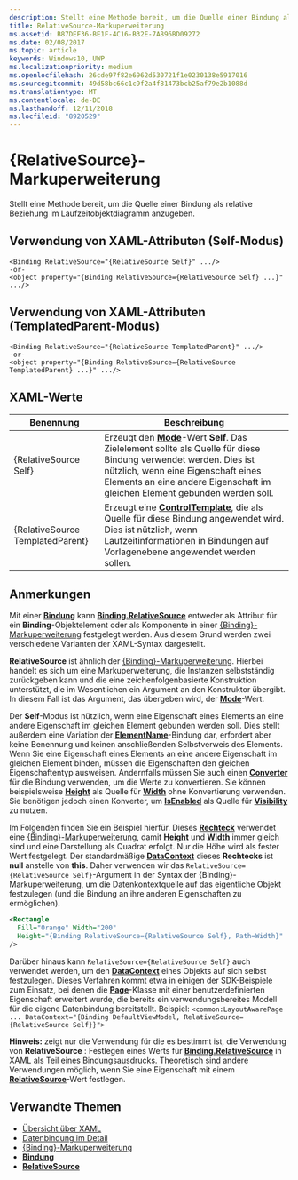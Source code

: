 ```yaml
---
description: Stellt eine Methode bereit, um die Quelle einer Bindung als relative Beziehung im Laufzeitobjektdiagramm anzugeben.
title: RelativeSource-Markuperweiterung
ms.assetid: B87DEF36-BE1F-4C16-B32E-7A896BD09272
ms.date: 02/08/2017
ms.topic: article
keywords: Windows10, UWP
ms.localizationpriority: medium
ms.openlocfilehash: 26cde97f82e6962d530721f1e0230138e5917016
ms.sourcegitcommit: 49d58bc66c1c9f2a4f81473bcb25af79e2b1088d
ms.translationtype: MT
ms.contentlocale: de-DE
ms.lasthandoff: 12/11/2018
ms.locfileid: "8920529"
---
```

# <a name="relativesource-markup-extension"></a>{RelativeSource}-Markuperweiterung


Stellt eine Methode bereit, um die Quelle einer Bindung als relative Beziehung im Laufzeitobjektdiagramm anzugeben.

## <a name="xaml-attribute-usage-self-mode"></a>Verwendung von XAML-Attributen (Self-Modus)

``` syntax
<Binding RelativeSource="{RelativeSource Self}" .../>
-or-
<object property="{Binding RelativeSource={RelativeSource Self} ...}" .../>
```

## <a name="xaml-attribute-usage-templatedparent-mode"></a>Verwendung von XAML-Attributen (TemplatedParent-Modus)

``` syntax
<Binding RelativeSource="{RelativeSource TemplatedParent}" .../>
-or-
<object property="{Binding RelativeSource={RelativeSource TemplatedParent} ...}" .../>
```

## <a name="xaml-values"></a>XAML-Werte

| Benennung | Beschreibung |
|------|-------------|
| {RelativeSource Self} | Erzeugt den [<strong>Mode</strong>](https://msdn.microsoft.com/library/windows/apps/br209915)-Wert <strong>Self</strong>. Das Zielelement sollte als Quelle für diese Bindung verwendet werden. Dies ist nützlich, wenn eine Eigenschaft eines Elements an eine andere Eigenschaft im gleichen Element gebunden werden soll. |
| {RelativeSource TemplatedParent} | Erzeugt eine [<strong>ControlTemplate</strong>](https://msdn.microsoft.com/library/windows/apps/br209391), die als Quelle für diese Bindung angewendet wird. Dies ist nützlich, wenn Laufzeitinformationen in Bindungen auf Vorlagenebene angewendet werden sollen. | 

## <a name="remarks"></a>Anmerkungen

Mit einer [**Bindung**](https://msdn.microsoft.com/library/windows/apps/br209820) kann [**Binding.RelativeSource**](https://msdn.microsoft.com/library/windows/apps/br209831) entweder als Attribut für ein **Binding**-Objektelement oder als Komponente in einer [{Binding}-Markuperweiterung](binding-markup-extension.md) festgelegt werden. Aus diesem Grund werden zwei verschiedene Varianten der XAML-Syntax dargestellt.

**RelativeSource** ist ähnlich der [{Binding}-Markuperweiterung](binding-markup-extension.md).  Hierbei handelt es sich um eine Markuperweiterung, die Instanzen selbstständig zurückgeben kann und die eine zeichenfolgenbasierte Konstruktion unterstützt, die im Wesentlichen ein Argument an den Konstruktor übergibt. In diesem Fall ist das Argument, das übergeben wird, der [**Mode**](https://msdn.microsoft.com/library/windows/apps/br209915)-Wert.

Der **Self**-Modus ist nützlich, wenn eine Eigenschaft eines Elements an eine andere Eigenschaft im gleichen Element gebunden werden soll. Dies stellt außerdem eine Variation der [**ElementName**](https://msdn.microsoft.com/library/windows/apps/br209828)-Bindung dar, erfordert aber keine Benennung und keinen anschließenden Selbstverweis des Elements. Wenn Sie eine Eigenschaft eines Elements an eine andere Eigenschaft im gleichen Element binden, müssen die Eigenschaften den gleichen Eigenschaftentyp ausweisen. Andernfalls müssen Sie auch einen [**Converter**](https://msdn.microsoft.com/library/windows/apps/br209826) für die Bindung verwenden, um die Werte zu konvertieren. Sie können beispielsweise [**Height**](/uwp/api/Windows.UI.Xaml.FrameworkElement.Height) als Quelle für [**Width**](/uwp/api/Windows.UI.Xaml.FrameworkElement.Width) ohne Konvertierung verwenden. Sie benötigen jedoch einen Konverter, um [**IsEnabled**](https://msdn.microsoft.com/library/windows/apps/br209419) als Quelle für [**Visibility**](https://msdn.microsoft.com/library/windows/apps/br209006) zu nutzen.

Im Folgenden finden Sie ein Beispiel hierfür. Dieses [**Rechteck**](/uwp/api/Windows.UI.Xaml.Shapes.Rectangle) verwendet eine [{Binding}-Markuperweiterung](binding-markup-extension.md), damit [**Height**](/uwp/api/Windows.UI.Xaml.FrameworkElement.Height) und [**Width**](/uwp/api/Windows.UI.Xaml.FrameworkElement.Width) immer gleich sind und eine Darstellung als Quadrat erfolgt. Nur die Höhe wird als fester Wert festgelegt. Der standardmäßige [**DataContext**](https://msdn.microsoft.com/library/windows/apps/br208713) dieses **Rechtecks** ist **null** anstelle von **this**. Daher verwenden wir das `RelativeSource={RelativeSource Self}`-Argument in der Syntax der {Binding}-Markuperweiterung, um die Datenkontextquelle auf das eigentliche Objekt festzulegen (und die Bindung an ihre anderen Eigenschaften zu ermöglichen).

```XML
<Rectangle
  Fill="Orange" Width="200"
  Height="{Binding RelativeSource={RelativeSource Self}, Path=Width}"
/>
```

Darüber hinaus kann `RelativeSource={RelativeSource Self}` auch verwendet werden, um den [**DataContext**](https://msdn.microsoft.com/library/windows/apps/br208713) eines Objekts auf sich selbst festzulegen.  Dieses Verfahren kommt etwa in einigen der SDK-Beispiele zum Einsatz, bei denen die [**Page**](https://msdn.microsoft.com/library/windows/apps/br227503)-Klasse mit einer benutzerdefinierten Eigenschaft erweitert wurde, die bereits ein verwendungsbereites Modell für die eigene Datenbindung bereitstellt. Beispiel: `<common:LayoutAwarePage ... DataContext="{Binding DefaultViewModel, RelativeSource={RelativeSource Self}}">`

**Hinweis:** zeigt nur die Verwendung für die es bestimmt ist, die Verwendung von **RelativeSource** : Festlegen eines Werts für [**Binding.RelativeSource**](https://msdn.microsoft.com/library/windows/apps/br209831) in XAML als Teil eines Bindungsausdrucks. Theoretisch sind andere Verwendungen möglich, wenn Sie eine Eigenschaft mit einem [**RelativeSource**](https://msdn.microsoft.com/library/windows/apps/br209913)-Wert festlegen.

## <a name="related-topics"></a>Verwandte Themen

* [Übersicht über XAML](xaml-overview.md)
* [Datenbindung im Detail](https://msdn.microsoft.com/library/windows/apps/mt210946)
* [{Binding}-Markuperweiterung](binding-markup-extension.md)
* [**Bindung**](https://msdn.microsoft.com/library/windows/apps/br209820)
* [**RelativeSource**](https://msdn.microsoft.com/library/windows/apps/br209913)


